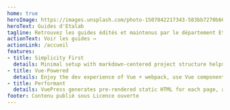 ```yaml
---
home: true
heroImage: https://images.unsplash.com/photo-1507842217343-583bb7270b66?ixlib=rb-1.2.1&ixid=eyJhcHBfaWQiOjEyMDd9&auto=format&fit=crop&w=1453&q=80
heroText: Guides d'Etalab
tagline: Retrouvez les guides édités et maintenus par le département Etalab au sein de la DINUM
actionText: Voir les guides →
actionLink: /accueil
features:
- title: Simplicity First
  details: Minimal setup with markdown-centered project structure helps you focus on writing.
- title: Vue-Powered
  details: Enjoy the dev experience of Vue + webpack, use Vue components in markdown, and develop custom themes with Vue.
- title: Performant
  details: VuePress generates pre-rendered static HTML for each page, and runs as an SPA once a page is loaded.
footer: Contenu publié sous Licence ouverte
---
```

